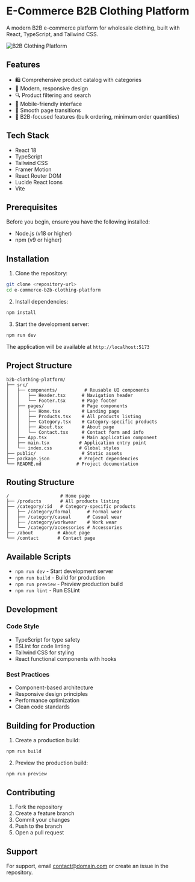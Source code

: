 # E-Commerce B2B Clothing Platform

A modern B2B e-commerce platform for wholesale clothing, built with React, TypeScript, and Tailwind CSS.

![B2B Clothing Platform](https://images.unsplash.com/photo-1441986300917-64674bd600d8)

## Features

- 🛍️ Comprehensive product catalog with categories
- 🎨 Modern, responsive design
- 🔍 Product filtering and search
- 📱 Mobile-friendly interface
- 🔄 Smooth page transitions
- 💼 B2B-focused features (bulk ordering, minimum order quantities)

## Tech Stack

- React 18
- TypeScript
- Tailwind CSS
- Framer Motion
- React Router DOM
- Lucide React Icons
- Vite

## Prerequisites

Before you begin, ensure you have the following installed:
- Node.js (v18 or higher)
- npm (v9 or higher)

## Installation

1. Clone the repository:
```bash
git clone <repository-url>
cd e-commerce-b2b-clothing-platform
```

2. Install dependencies:
```bash
npm install
```

3. Start the development server:
```bash
npm run dev
```

The application will be available at `http://localhost:5173`

## Project Structure

```
b2b-clothing-platform/
├── src/
│   ├── components/          # Reusable UI components
│   │   ├── Header.tsx      # Navigation header
│   │   └── Footer.tsx      # Page footer
│   ├── pages/              # Page components
│   │   ├── Home.tsx        # Landing page
│   │   ├── Products.tsx    # All products listing
│   │   ├── Category.tsx    # Category-specific products
│   │   ├── About.tsx       # About page
│   │   └── Contact.tsx     # Contact form and info
│   ├── App.tsx             # Main application component
│   ├── main.tsx           # Application entry point
│   └── index.css          # Global styles
├── public/                 # Static assets
├── package.json           # Project dependencies
└── README.md             # Project documentation
```

## Routing Structure

```
/                   # Home page
├── /products       # All products listing
├── /category/:id   # Category-specific products
│   ├── /category/formal      # Formal wear
│   ├── /category/casual      # Casual wear
│   ├── /category/workwear    # Work wear
│   └── /category/accessories # Accessories
├── /about         # About page
└── /contact       # Contact page
```

## Available Scripts

- `npm run dev` - Start development server
- `npm run build` - Build for production
- `npm run preview` - Preview production build
- `npm run lint` - Run ESLint

## Development

### Code Style

- TypeScript for type safety
- ESLint for code linting
- Tailwind CSS for styling
- React functional components with hooks

### Best Practices

- Component-based architecture
- Responsive design principles
- Performance optimization
- Clean code standards

## Building for Production

1. Create a production build:
```bash
npm run build
```

2. Preview the production build:
```bash
npm run preview
```

## Contributing

1. Fork the repository
2. Create a feature branch
3. Commit your changes
4. Push to the branch
5. Open a pull request


## Support

For support, email contact@domain.com or create an issue in the repository.
